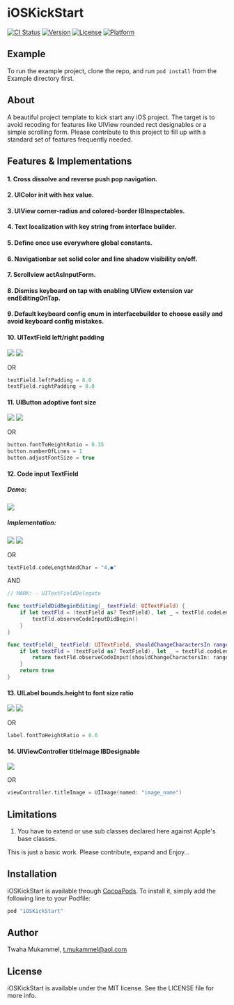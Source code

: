 # iOSKickStart

[![CI Status](http://img.shields.io/travis/tmukammel/iOSKickStart.svg?style=flat)](https://travis-ci.org/tmukammel/iOSKickStart)
[![Version](https://img.shields.io/cocoapods/v/iOSKickStart.svg?style=flat)](http://cocoapods.org/pods/iOSKickStart)
[![License](https://img.shields.io/cocoapods/l/iOSKickStart.svg?style=flat)](http://cocoapods.org/pods/iOSKickStart)
[![Platform](https://img.shields.io/cocoapods/p/iOSKickStart.svg?style=flat)](http://cocoapods.org/pods/iOSKickStart)

## Example

To run the example project, clone the repo, and run `pod install` from the Example directory first.

## About

A beautiful project template to kick start any iOS project. The target is to avoid recoding for features like UIView rounded rect designables or a simple scrolling form. Please contribute to this project to fill up with a standard set of features frequently needed.

## Features & Implementations

#### 1. Cross dissolve and reverse push pop navigation.

#### 2. UIColor init with hex value.

#### 3. UIView corner-radius and colored-border IBInspectables.

#### 4. Text localization with key string from interface builder.

#### 5. Define once use everywhere global constants.

#### 6. Navigationbar set solid color and line shadow visibility on/off.

#### 7. Scrollview actAsInputForm.

#### 8. Dismiss keyboard on tap with enabling UIView extension var endEditingOnTap.

#### 9. Default keyboard config enum in interfacebuilder to choose easily and avoid keyboard config mistakes.

#### 10. UITextField left/right padding

<img src="https://dl.dropboxusercontent.com/s/u7ujzhkegwovw23/textFieldCustomClass.png?dl=0" />	<img src="https://dl.dropboxusercontent.com/s/hn4yf7g3t31ed65/leftRightPadding.png?dl=0" />

OR

```swift
textField.leftPadding = 8.0
textField.rightPadding = 8.0
```

#### 11. UIButton adoptive font size

<img src="https://dl.dropboxusercontent.com/s/cet4cjctq2ba1xa/buttonCustomClass.png?dl=0" />	<img src="https://dl.dropboxusercontent.com/s/mqpgilyfet1d1ms/adoptiveButtonFont.png?dl=0" />

OR

```swift
button.fontToHeightRatio = 0.35
button.numberOfLines = 1
button.adjustFontSize = true
```

#### 12. Code input TextField

##### Demo:
<img src="https://dl.dropboxusercontent.com/s/mmk8vppaf8jdp5a/codeTextField.png?dl=0" />

##### Implementation:
<img src="https://dl.dropboxusercontent.com/s/u7ujzhkegwovw23/textFieldCustomClass.png?dl=0" />	<img src="https://dl.dropboxusercontent.com/s/ircwuxlqtt091no/codeInputTextField.png?dl=0" />

OR

```swift
textField.codeLengthAndChar = "4,●"
```

AND

```swift
// MARK: - UITextFieldDelegate

func textFieldDidBeginEditing(_ textField: UITextField) {
    if let textFld = (textField as? TextField), let _ = textFld.codeLength {
        textFld.observeCodeInputDidBegin()
    }
}

func textField(_ textField: UITextField, shouldChangeCharactersIn range: NSRange, replacementString string: String) -> Bool {
    if let textFld = (textField as? TextField), let _ = textFld.codeLength {
        return textFld.observeCodeInput(shouldChangeCharactersIn: range, replacementString: string)
    }
    return true
}
```

#### 13. UILabel bounds.height to font size ratio

<img src="https://dl.dropboxusercontent.com/s/mr4luizt1n4zgxy/labelCustomClass.png?dl=0" />	<img src="https://dl.dropboxusercontent.com/s/fhpt9tm61enm4et/labelFontToHeightRatio.png?dl=0" />

OR

```swift
label.fontToHeightRatio = 0.6
```

#### 14. UIViewController titleImage IBDesignable

<img src="https://dl.dropboxusercontent.com/s/24rs0dnadfzwv6m/ViewControllerTitleImage.png?dl=0" />

OR

```swift
viewController.titleImage = UIImage(named: "image_name")
```

## Limitations

1. You have to extend or use sub classes declared here against Apple's base classes.

This is just a basic work. Please contribute, expand and Enjoy...

## Installation

iOSKickStart is available through [CocoaPods](http://cocoapods.org). To install
it, simply add the following line to your Podfile:

```ruby
pod "iOSKickStart"
```

## Author

Twaha Mukammel, t.mukammel@aol.com

## License

iOSKickStart is available under the MIT license. See the LICENSE file for more info.

